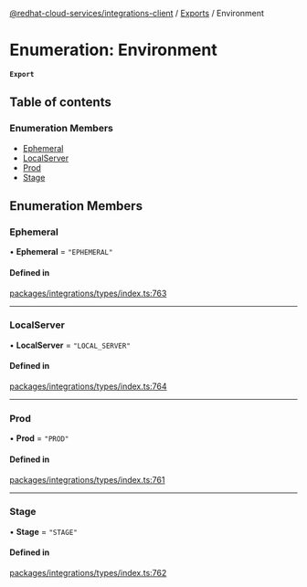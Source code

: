 [@redhat-cloud-services/integrations-client](../README.md) / [Exports](../modules.md) / Environment

# Enumeration: Environment

**`Export`**

## Table of contents

### Enumeration Members

- [Ephemeral](Environment.md#ephemeral)
- [LocalServer](Environment.md#localserver)
- [Prod](Environment.md#prod)
- [Stage](Environment.md#stage)

## Enumeration Members

### Ephemeral

• **Ephemeral** = ``"EPHEMERAL"``

#### Defined in

[packages/integrations/types/index.ts:763](https://github.com/RedHatInsights/javascript-clients/blob/master/packages/integrations/types/index.ts#L763)

___

### LocalServer

• **LocalServer** = ``"LOCAL_SERVER"``

#### Defined in

[packages/integrations/types/index.ts:764](https://github.com/RedHatInsights/javascript-clients/blob/master/packages/integrations/types/index.ts#L764)

___

### Prod

• **Prod** = ``"PROD"``

#### Defined in

[packages/integrations/types/index.ts:761](https://github.com/RedHatInsights/javascript-clients/blob/master/packages/integrations/types/index.ts#L761)

___

### Stage

• **Stage** = ``"STAGE"``

#### Defined in

[packages/integrations/types/index.ts:762](https://github.com/RedHatInsights/javascript-clients/blob/master/packages/integrations/types/index.ts#L762)
